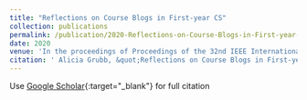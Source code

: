 ```yaml
---
title: "Reflections on Course Blogs in First-year CS"
collection: publications
permalink: /publication/2020-Reflections-on-Course-Blogs-in-First-year-CS
date: 2020
venue: 'In the proceedings of Proceedings of the 32nd IEEE International Conference on Software Engineering Education &amp; Training (textbackslashbf CSEE&amp;T)'
citation: ' Alicia Grubb, &quot;Reflections on Course Blogs in First-year CS.&quot; In the proceedings of Proceedings of the 32nd IEEE International Conference on Software Engineering Education &amp;amp; Training (textbackslashbf CSEE&amp;amp;T), 2020.'
---
```

Use [Google Scholar](https://scholar.google.com/scholar?q=Reflections+on+Course+Blogs+in+First+year+CS){:target="_blank"} for full citation
